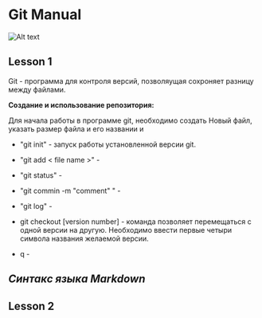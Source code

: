 # Git Manual 

![Alt text](https://www.20i.com/blog/wp-content/uploads/2022/08/git-blog-header.png "a title")

## Lesson 1 
Git - программа для контроля версий, позволяущая сохроняет разницу между файлами. 

**Создание и использование репозитория:**

Для начала работы в программе git, необходимо создать Новый файл, указать размер файла и его названии и 

- "git init" - запуск работы установленной версии git.

- "git add < file name >" - 

- "git status" - 

- "git commin -m "comment" " - 

- "git log" - 

- git checkout [version number] - команда позволяет перемещаться с одной версии на другую. Необходимо ввести первые четыри символа названия желаемой версии. 

- q - 


## ***Синтакс языка Markdown***




## Lesson 2